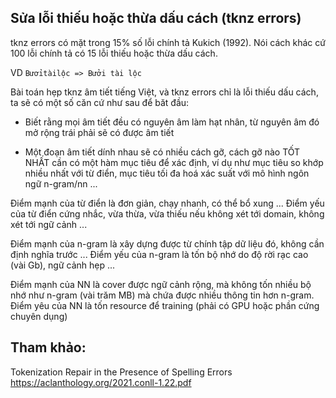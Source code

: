 ## Sửa lỗi thiếu hoặc thừa dấu cách (tknz errors)

tknz errors có mặt trong 15% số lỗi chính tả Kukich (1992). Nói cách khác cứ 100 lỗi chính tả có 15 lỗi thiếu hoặc thừa dấu cách.

VD `Bươỉtàilộc => Bưởi tài lộc`

Bài toán hẹp tknz âm tiết tiếng Việt, và tknz errors chỉ là lỗi thiếu dấu cách, ta sẽ có một số căn cứ như sau để băt đầu:

* Biết rằng mọi âm tiết đều có nguyên âm làm hạt nhân, từ nguyên âm đó mở rộng trái phải sẽ có được âm tiết

* Một đoạn âm tiết dính nhau sẽ có nhiều cách gỡ, cách gỡ nào TỐT NHẤT cần có một hàm mục tiêu để xác định, ví dụ như mục tiêu so khớp nhiều nhất với từ điển, mục tiêu tối đa hoá xác suất với mô hình ngôn ngữ n-gram/nn ...

Điểm mạnh của từ điển là đơn giản, chạy nhanh, có thể bổ xung ... Điểm yếu của từ điển cứng nhắc, vừa thừa, vừa thiếu nếu không xét tới domain, không xét tới ngữ cảnh ...

Điểm mạnh của n-gram là xây dựng được từ chính tập dữ liệu đó, không cần định nghĩa trước ... Điểm yếu của n-gram là tốn bộ nhớ do độ rời rạc cao (vài Gb), ngữ cảnh hẹp ...

Điểm mạnh của NN là cover được ngữ cảnh rộng, mà không tốn nhiều bộ nhớ như n-gram (vài trăm MB) mà chứa được nhiều thông tin hơn n-gram. Điểm yêu của NN là tốn resource để training (phải có GPU hoặc phần cứng chuyên dụng)

## Tham khảo:

Tokenization Repair in the Presence of Spelling Errors
https://aclanthology.org/2021.conll-1.22.pdf
